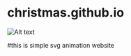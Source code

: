 # christmas.github.io


![Alt text](https://raw.githubusercontent.com/aibaljose/christmas.github.io/main/ai.png "website")


#this is simple svg animation website
